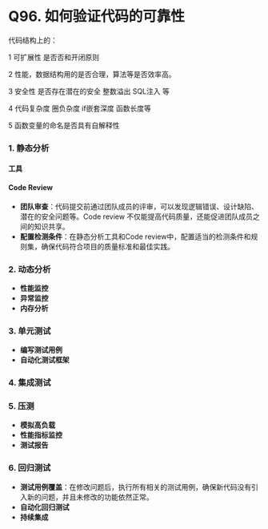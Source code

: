 # Q96. 如何验证代码的可靠性

代码结构上的：

1 可扩展性 是否否和开闭原则

2 性能，数据结构用的是否合理，算法等是否效率高。

3 安全性 是否存在潜在的安全 整数溢出  SQL注入 等

4 代码复杂度 圈负杂度 if嵌套深度 函数长度等

5 函数变量的命名是否具有自解释性



### 1. 静态分析

#### 工具

#### Code Review

- **团队审查**：代码提交前通过团队成员的评审，可以发现逻辑错误、设计缺陷、潜在的安全问题等。Code review 不仅能提高代码质量，还能促进团队成员之间的知识共享。
- **配置检测条件**：在静态分析工具和Code review中，配置适当的检测条件和规则集，确保代码符合项目的质量标准和最佳实践。

### 2. 动态分析

- **性能监控**
- **异常监控**
- **内存分析**

### 3. 单元测试

- **编写测试用例**
- **自动化测试框架**

### 4. 集成测试

### 5. 压测

- **模拟高负载**
- **性能指标监控**
- **测试报告**

### 6. 回归测试

- **测试用例覆盖**：在修改问题后，执行所有相关的测试用例，确保新代码没有引入新的问题，并且未修改的功能依然正常。
- **自动化回归测试**
- **持续集成**



